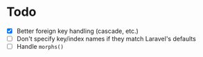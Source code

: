 # Todo

- [x] Better foreign key handling (cascade, etc.)
- [ ] Don't specify key/index names if they match Laravel's defaults
- [ ] Handle `morphs()`
